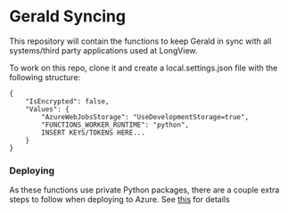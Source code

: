 # Gerald Syncing
This repository will contain the functions to keep Gerald in sync with all systems/third party applications used at LongView. 

To work on this repo, clone it and create a local.settings.json file with the following structure:

    {
        "IsEncrypted": false,
        "Values": {
            "AzureWebJobsStorage": "UseDevelopmentStorage=true",
            "FUNCTIONS_WORKER_RUNTIME": "python",
            INSERT KEYS/TOKENS HERE...
        }
    }

### Deploying
As these functions use private Python packages, there are a couple extra steps to follow when deploying to Azure. See [this](https://sbdopmrentals.sharepoint.com/sites/IT/cda-wiki/SitePages/Using-Private-Python-Packages.aspx) for details
